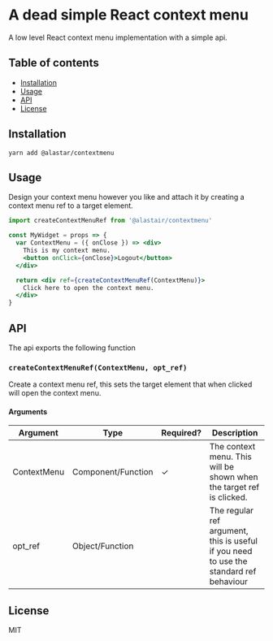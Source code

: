 
# A dead simple React context menu

A low level React context menu implementation with a simple api.

## Table of contents

 - [Installation](#installation)
 - [Usage](#usage)
 - [API](#api)
 - [License](#license)

## Installation

```
yarn add @alastar/contextmenu
```

## Usage

Design your context menu however you like and attach it by creating a context menu ref to a target element.

```jsx
import createContextMenuRef from '@alastair/contextmenu'

const MyWidget = props => {
  var ContextMenu = ({ onClose }) => <div>
    This is my context menu.
    <button onClick={onClose}>Logout</button>
  </div>

  return <div ref={createContextMenuRef(ContextMenu)}>
    Click here to open the context menu.
  </div>
}
```

## API

The api exports the following function

### `createContextMenuRef(ContextMenu, opt_ref)`
Create a context menu ref, this sets the target element that when clicked will
open the context menu.

#### Arguments

| Argument     | Type               | Required? | Description                                                                            |
|--------------|--------------------|-----------|----------------------------------------------------------------------------------------|
| ContextMenu  | Component/Function | ✓         | The context menu. This will be shown when the target ref is clicked.                   |
| opt_ref      | Object/Function    |           | The regular ref argument, this is useful if you need to use the standard ref behaviour |

## License

MIT